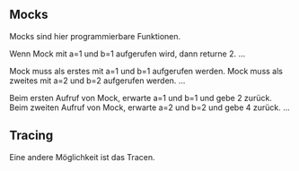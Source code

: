 Mocks
-----

Mocks sind hier programmierbare Funktionen.

Wenn Mock mit a=1 und b=1 aufgerufen wird, dann returne 2.
...

Mock muss als erstes mit a=1 und b=1 aufgerufen werden.
Mock muss als zweites mit a=2 und b=2 aufgerufen werden.
...

Beim ersten Aufruf von Mock, erwarte a=1 und b=1 und gebe 2 zurück.
Beim zweiten Aufruf von Mock, erwarte a=2 und b=2 und gebe 4 zurück.
...


Tracing
-------

Eine andere Möglichkeit ist das Tracen.

